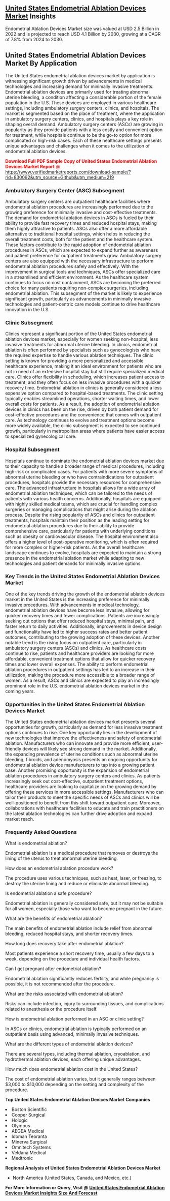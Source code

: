 <h2><a href="https://www.verifiedmarketreports.com/download-sample/?rid=830092&amp;utm_source=Github&amp;utm_medium=219" target="_blank">United States Endometrial Ablation Devices Market</a> Insights</h2><p>Endometrial Ablation Devices Market size was valued at USD 2.5 Billion in 2022 and is projected to reach USD 4.1 Billion by 2030, growing at a CAGR of 7.8% from 2024 to 2030.</p><p><h2>United States Endometrial Ablation Devices Market By Application</h2> <p>The United States endometrial ablation devices market by application is witnessing significant growth driven by advancements in medical technologies and increasing demand for minimally invasive treatments. Endometrial ablation devices are primarily used for treating abnormal uterine bleeding, a condition affecting a considerable portion of the female population in the U.S. These devices are employed in various healthcare settings, including ambulatory surgery centers, clinics, and hospitals. The market is segmented based on the place of treatment, where the application in ambulatory surgery centers, clinics, and hospitals plays a key role in shaping overall demand. Ambulatory surgery centers (ASCs) are growing in popularity as they provide patients with a less costly and convenient option for treatment, while hospitals continue to be the go-to option for more complicated or high-risk cases. Each of these healthcare settings presents unique advantages and challenges when it comes to the utilization of endometrial ablation devices. <p><span class=""><span style="color: #ff0000;"><strong>Download Full PDF Sample Copy of United States Endometrial Ablation Devices Market Report</strong> @ </span><a href="https://www.verifiedmarketreports.com/download-sample/?rid=830092&amp;utm_source=Github&amp;utm_medium=219" target="_blank">https://www.verifiedmarketreports.com/download-sample/?rid=830092&amp;utm_source=Github&amp;utm_medium=219</a></span></p></p> <h3>Ambulatory Surgery Center (ASC) Subsegment</h3> <p>Ambulatory surgery centers are outpatient healthcare facilities where endometrial ablation procedures are increasingly performed due to the growing preference for minimally invasive and cost-effective treatments. The demand for endometrial ablation devices in ASCs is fueled by their ability to provide fast recovery times and reduced hospital stays, making them highly attractive to patients. ASCs also offer a more affordable alternative to traditional hospital settings, which helps in reducing the overall treatment costs, both for the patient and the healthcare system. These factors contribute to the rapid adoption of endometrial ablation procedures in ASCs, which are expected to expand further as awareness and patient preference for outpatient treatments grow. Ambulatory surgery centers are also equipped with the necessary infrastructure to perform endometrial ablation procedures safely and effectively. With the improvement in surgical tools and techniques, ASCs offer specialized care in a streamlined and efficient environment. As the healthcare system continues to focus on cost containment, ASCs are becoming the preferred choice for many patients requiring non-complex surgeries, including endometrial ablation. This subsegment of the market is likely to experience significant growth, particularly as advancements in minimally invasive technologies and patient-centric care models continue to drive healthcare innovation in the U.S.</p> <h3>Clinic Subsegment</h3> <p>Clinics represent a significant portion of the United States endometrial ablation devices market, especially for women seeking non-hospital, less invasive treatments for abnormal uterine bleeding. In clinics, endometrial ablation is often performed by specialists such as gynecologists who have the required expertise to handle various ablation techniques. The clinic setting is known for providing a more personalized and accessible healthcare experience, making it an ideal environment for patients who are not in need of an extensive hospital stay but still require specialized medical care. Clinics offer flexibility in scheduling, which increases patient access to treatment, and they often focus on less invasive procedures with a quicker recovery time. Endometrial ablation in clinics is generally considered a less expensive option compared to hospital-based treatments. The clinic setting typically enables streamlined operations, shorter waiting times, and lower overall costs for patients. As a result, the adoption of endometrial ablation devices in clinics has been on the rise, driven by both patient demand for cost-effective procedures and the convenience that comes with outpatient care. As technology continues to evolve and treatment options become more widely available, the clinic subsegment is expected to see continued growth, particularly in metropolitan areas where patients have easier access to specialized gynecological care.</p> <h3>Hospital Subsegment</h3> <p>Hospitals continue to dominate the endometrial ablation devices market due to their capacity to handle a broader range of medical procedures, including high-risk or complicated cases. For patients with more severe symptoms of abnormal uterine bleeding or who have contraindications for outpatient procedures, hospitals provide the necessary resources for comprehensive care. The advanced infrastructure in hospitals allows for a wide array of endometrial ablation techniques, which can be tailored to the needs of patients with various health concerns. Additionally, hospitals are equipped with highly skilled medical teams, which are crucial for handling complex surgeries or managing complications that might arise during the ablation process. Despite the rising popularity of ASCs and clinics for outpatient treatments, hospitals maintain their position as the leading setting for endometrial ablation procedures due to their ability to provide comprehensive care, particularly for patients with underlying conditions such as obesity or cardiovascular disease. The hospital environment also offers a higher level of post-operative monitoring, which is often required for more complex or higher-risk patients. As the overall healthcare landscape continues to evolve, hospitals are expected to maintain a strong presence in the endometrial ablation market while adapting to new technologies and patient demands for minimally invasive options.</p> <h3>Key Trends in the United States Endometrial Ablation Devices Market</h3> <p>One of the key trends driving the growth of the endometrial ablation devices market in the United States is the increasing preference for minimally invasive procedures. With advancements in medical technology, endometrial ablation devices have become less invasive, allowing for quicker recovery times and fewer complications. Patients are increasingly seeking out options that offer reduced hospital stays, minimal pain, and faster return to daily activities. Additionally, improvements in device design and functionality have led to higher success rates and better patient outcomes, contributing to the growing adoption of these devices. Another notable trend is the rising focus on outpatient care, particularly in ambulatory surgery centers (ASCs) and clinics. As healthcare costs continue to rise, patients and healthcare providers are looking for more affordable, convenient treatment options that allow for quicker recovery times and lower overall expenses. The ability to perform endometrial ablation procedures in outpatient settings has led to an increase in their utilization, making the procedure more accessible to a broader range of women. As a result, ASCs and clinics are expected to play an increasingly prominent role in the U.S. endometrial ablation devices market in the coming years.</p> <h3>Opportunities in the United States Endometrial Ablation Devices Market</h3> <p>The United States endometrial ablation devices market presents several opportunities for growth, particularly as demand for less invasive treatment options continues to rise. One key opportunity lies in the development of new technologies that improve the effectiveness and safety of endometrial ablation. Manufacturers who can innovate and provide more efficient, user-friendly devices will likely see strong demand in the market. Additionally, the expanding prevalence of uterine conditions such as abnormal uterine bleeding, fibroids, and adenomyosis presents an ongoing opportunity for endometrial ablation device manufacturers to tap into a growing patient base. Another promising opportunity is the expansion of endometrial ablation procedures in ambulatory surgery centers and clinics. As patients increasingly seek out cost-effective, outpatient treatment options, healthcare providers are looking to capitalize on the growing demand by offering these services in more accessible settings. Manufacturers who can tailor their products to meet the specific needs of ASCs and clinics will be well-positioned to benefit from this shift toward outpatient care. Moreover, collaborations with healthcare facilities to educate and train practitioners on the latest ablation technologies can further drive adoption and expand market reach.</p> <h3>Frequently Asked Questions</h3> <p>What is endometrial ablation? </p> <p>Endometrial ablation is a medical procedure that removes or destroys the lining of the uterus to treat abnormal uterine bleeding.</p> <p>How does an endometrial ablation procedure work?</p> <p>The procedure uses various techniques, such as heat, laser, or freezing, to destroy the uterine lining and reduce or eliminate abnormal bleeding.</p> <p>Is endometrial ablation a safe procedure?</p> <p>Endometrial ablation is generally considered safe, but it may not be suitable for all women, especially those who want to become pregnant in the future.</p> <p>What are the benefits of endometrial ablation?</p> <p>The main benefits of endometrial ablation include relief from abnormal bleeding, reduced hospital stays, and shorter recovery times.</p> <p>How long does recovery take after endometrial ablation?</p> <p>Most patients experience a short recovery time, usually a few days to a week, depending on the procedure and individual health factors.</p> <p>Can I get pregnant after endometrial ablation?</p> <p>Endometrial ablation significantly reduces fertility, and while pregnancy is possible, it is not recommended after the procedure.</p> <p>What are the risks associated with endometrial ablation?</p> <p>Risks can include infection, injury to surrounding tissues, and complications related to anesthesia or the procedure itself.</p> <p>How is endometrial ablation performed in an ASC or clinic setting?</p> <p>In ASCs or clinics, endometrial ablation is typically performed on an outpatient basis using advanced, minimally invasive techniques.</p> <p>What are the different types of endometrial ablation devices?</p> <p>There are several types, including thermal ablation, cryoablation, and hydrothermal ablation devices, each offering unique advantages.</p> <p>How much does endometrial ablation cost in the United States?</p> <p>The cost of endometrial ablation varies, but it generally ranges between $3,000 to $10,000 depending on the setting and complexity of the procedure.</p> </p><p><strong>Top United States Endometrial Ablation Devices Market Companies</strong></p><div data-test-id=""><p><li>Boston Scientific</li><li> Cooper Surgical</li><li> Hologic</li><li> Olympus</li><li> AEGEA Medical</li><li> Idoman Teoranta</li><li> Minerva Surgical</li><li> Omnitech Systems</li><li> Veldana Medical</li><li> Medtronic</li></p><div><strong>Regional Analysis of&nbsp;United States Endometrial Ablation Devices Market</strong></div><ul><li dir="ltr"><p dir="ltr">North America&nbsp;(United States, Canada, and Mexico, etc.)</p></li></ul><p><strong>For More Information or Query, Visit @&nbsp;</strong><strong><a href="https://www.verifiedmarketreports.com/product/endometrial-ablation-devices-market/?utm_source=Github&amp;utm_medium=219" target="_blank">United States Endometrial Ablation Devices Market Insights Size And Forecast</a></strong></p></div>
